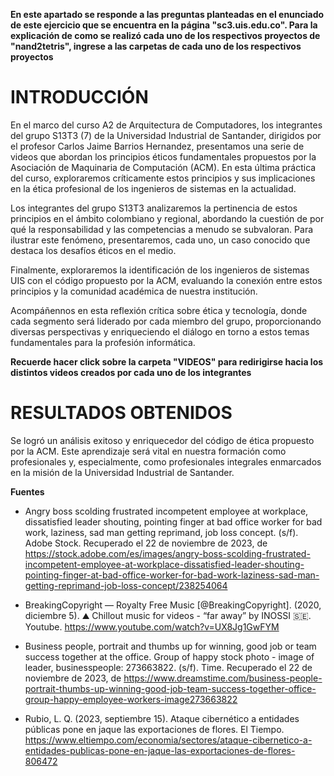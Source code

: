 **En este apartado se responde a las preguntas planteadas en el enunciado de este ejercicio que se encuentra en la página "sc3.uis.edu.co". 
Para la explicación de como se realizó cada uno de los respectivos proyectos de "nand2tetris", ingrese a las carpetas de cada uno de los respectivos proyectos**

# INTRODUCCIÓN
 En el marco del curso A2 de Arquitectura de Computadores, los integrantes del grupo S13T3 (7) de la Universidad Industrial de Santander, dirigidos por el profesor Carlos Jaime Barrios Hernandez, presentamos una serie de videos que abordan los principios éticos fundamentales propuestos por la Asociación de Maquinaria de Computación (ACM). En esta última práctica del curso, exploraremos críticamente estos principios y sus implicaciones en la ética profesional de los ingenieros de sistemas en la actualidad.

Los integrantes del grupo S13T3 analizaremos la pertinencia de estos principios en el ámbito colombiano y regional, abordando la cuestión de por qué la responsabilidad y las competencias a menudo se subvaloran. Para ilustrar este fenómeno, presentaremos, cada uno, un caso conocido que destaca los desafíos éticos en el medio.

Finalmente, exploraremos la identificación de los ingenieros de sistemas UIS con el código propuesto por la ACM, evaluando la conexión entre estos principios y la comunidad académica de nuestra institución.

Acompáñennos en esta reflexión crítica sobre ética y tecnología, donde cada segmento será liderado por cada miembro del grupo, proporcionando diversas perspectivas y enriqueciendo el diálogo en torno a estos temas fundamentales para la profesión informática.

**Recuerde hacer click sobre la carpeta "VIDEOS" para redirigirse hacia los distintos videos creados por cada uno de los integrantes**


# RESULTADOS OBTENIDOS
Se logró un análisis exitoso y enriquecedor del código de ética propuesto por la ACM. Este aprendizaje será vital en nuestra formación como profesionales y, especialmente, como profesionales integrales enmarcados en la misión de la Universidad Industrial de Santander. 


**Fuentes**

- Angry boss scolding frustrated incompetent employee at workplace, dissatisfied leader shouting, pointing finger at bad office worker for bad work, laziness, sad man getting reprimand, job loss concept. (s/f). Adobe Stock. Recuperado el 22 de noviembre de 2023, de https://stock.adobe.com/es/images/angry-boss-scolding-frustrated-incompetent-employee-at-workplace-dissatisfied-leader-shouting-pointing-finger-at-bad-office-worker-for-bad-work-laziness-sad-man-getting-reprimand-job-loss-concept/238254064

- BreakingCopyright — Royalty Free Music [@BreakingCopyright]. (2020, diciembre 5). ⛰️ Chillout music for videos - “far away” by INOSSI 🇸🇪. Youtube. https://www.youtube.com/watch?v=UX8Jg1GwFYM

- Business people, portrait and thumbs up for winning, good job or team success together at the office. Group of happy stock photo - image of leader, businesspeople: 273663822. (s/f). Time. Recuperado el 22 de noviembre de 2023, de https://www.dreamstime.com/business-people-portrait-thumbs-up-winning-good-job-team-success-together-office-group-happy-employee-workers-image273663822

- Rubio, L. Q. (2023, septiembre 15). Ataque cibernético a entidades públicas pone en jaque las exportaciones de flores. El Tiempo. https://www.eltiempo.com/economia/sectores/ataque-cibernetico-a-entidades-publicas-pone-en-jaque-las-exportaciones-de-flores-806472
